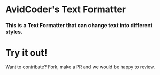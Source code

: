 # AvidCoder's Text Formatter

### This is a Text Formatter that can change text into different styles. 
# Try it out! 
Want to contribute? Fork, make a PR and we would be happy to review.

